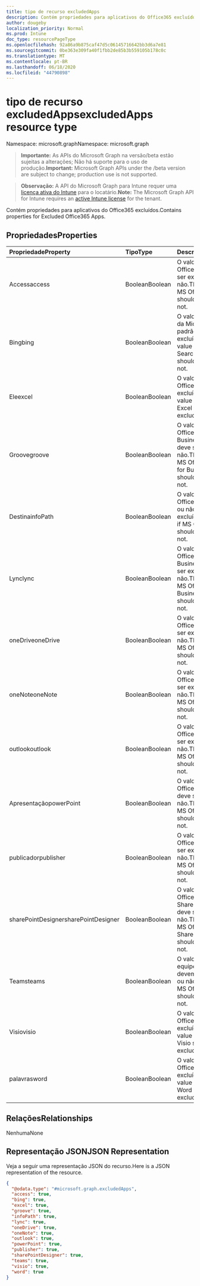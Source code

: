 ```yaml
---
title: tipo de recurso excludedApps
description: Contém propriedades para aplicativos do Office365 excluídos.
author: dougeby
localization_priority: Normal
ms.prod: Intune
doc_type: resourcePageType
ms.openlocfilehash: 92a86a9b875caf47d5c06145716642bb3d6a7e81
ms.sourcegitcommit: 0be363e309fa40f1fbb2de85b3b559105b178c0c
ms.translationtype: MT
ms.contentlocale: pt-BR
ms.lasthandoff: 06/18/2020
ms.locfileid: "44790898"
---
```

# <a name="excludedapps-resource-type"></a><span data-ttu-id="7dc7f-103">tipo de recurso excludedApps</span><span class="sxs-lookup"><span data-stu-id="7dc7f-103">excludedApps resource type</span></span>

<span data-ttu-id="7dc7f-104">Namespace: microsoft.graph</span><span class="sxs-lookup"><span data-stu-id="7dc7f-104">Namespace: microsoft.graph</span></span>

> <span data-ttu-id="7dc7f-105">**Importante:** As APIs do Microsoft Graph na versão/beta estão sujeitas a alterações; Não há suporte para o uso de produção.</span><span class="sxs-lookup"><span data-stu-id="7dc7f-105">**Important:** Microsoft Graph APIs under the /beta version are subject to change; production use is not supported.</span></span>

> <span data-ttu-id="7dc7f-106">**Observação:** A API do Microsoft Graph para Intune requer uma [licença ativa do Intune](https://go.microsoft.com/fwlink/?linkid=839381) para o locatário.</span><span class="sxs-lookup"><span data-stu-id="7dc7f-106">**Note:** The Microsoft Graph API for Intune requires an [active Intune license](https://go.microsoft.com/fwlink/?linkid=839381) for the tenant.</span></span>

<span data-ttu-id="7dc7f-107">Contém propriedades para aplicativos do Office365 excluídos.</span><span class="sxs-lookup"><span data-stu-id="7dc7f-107">Contains properties for Excluded Office365 Apps.</span></span>

## <a name="properties"></a><span data-ttu-id="7dc7f-108">Propriedades</span><span class="sxs-lookup"><span data-stu-id="7dc7f-108">Properties</span></span>
|<span data-ttu-id="7dc7f-109">Propriedade</span><span class="sxs-lookup"><span data-stu-id="7dc7f-109">Property</span></span>|<span data-ttu-id="7dc7f-110">Tipo</span><span class="sxs-lookup"><span data-stu-id="7dc7f-110">Type</span></span>|<span data-ttu-id="7dc7f-111">Descrição</span><span class="sxs-lookup"><span data-stu-id="7dc7f-111">Description</span></span>|
|:---|:---|:---|
|<span data-ttu-id="7dc7f-112">Access</span><span class="sxs-lookup"><span data-stu-id="7dc7f-112">access</span></span>|<span data-ttu-id="7dc7f-113">Boolean</span><span class="sxs-lookup"><span data-stu-id="7dc7f-113">Boolean</span></span>|<span data-ttu-id="7dc7f-114">O valor de se o MS Office Access deve ser excluído ou não.</span><span class="sxs-lookup"><span data-stu-id="7dc7f-114">The value for if MS Office Access should be excluded or not.</span></span>|
|<span data-ttu-id="7dc7f-115">Bing</span><span class="sxs-lookup"><span data-stu-id="7dc7f-115">bing</span></span>|<span data-ttu-id="7dc7f-116">Boolean</span><span class="sxs-lookup"><span data-stu-id="7dc7f-116">Boolean</span></span>|<span data-ttu-id="7dc7f-117">O valor da pesquisa da Microsoft como padrão deve ser excluído ou não.</span><span class="sxs-lookup"><span data-stu-id="7dc7f-117">The value for if Microsoft Search as default should be excluded or not.</span></span>|
|<span data-ttu-id="7dc7f-118">Ele</span><span class="sxs-lookup"><span data-stu-id="7dc7f-118">excel</span></span>|<span data-ttu-id="7dc7f-119">Boolean</span><span class="sxs-lookup"><span data-stu-id="7dc7f-119">Boolean</span></span>|<span data-ttu-id="7dc7f-120">O valor de se o MS Office Excel deve ser excluído ou não.</span><span class="sxs-lookup"><span data-stu-id="7dc7f-120">The value for if MS Office Excel should be excluded or not.</span></span>|
|<span data-ttu-id="7dc7f-121">Groove</span><span class="sxs-lookup"><span data-stu-id="7dc7f-121">groove</span></span>|<span data-ttu-id="7dc7f-122">Boolean</span><span class="sxs-lookup"><span data-stu-id="7dc7f-122">Boolean</span></span>|<span data-ttu-id="7dc7f-123">O valor de se o MS Office OneDrive for Business-Groove deve ser excluído ou não.</span><span class="sxs-lookup"><span data-stu-id="7dc7f-123">The value for if MS Office OneDrive for Business - Groove should be excluded or not.</span></span>|
|<span data-ttu-id="7dc7f-124">Destina</span><span class="sxs-lookup"><span data-stu-id="7dc7f-124">infoPath</span></span>|<span data-ttu-id="7dc7f-125">Boolean</span><span class="sxs-lookup"><span data-stu-id="7dc7f-125">Boolean</span></span>|<span data-ttu-id="7dc7f-126">O valor de se o MS Office InfoPath deve ou não ser excluído.</span><span class="sxs-lookup"><span data-stu-id="7dc7f-126">The value for if MS Office InfoPath should be excluded or not.</span></span>|
|<span data-ttu-id="7dc7f-127">Lync</span><span class="sxs-lookup"><span data-stu-id="7dc7f-127">lync</span></span>|<span data-ttu-id="7dc7f-128">Boolean</span><span class="sxs-lookup"><span data-stu-id="7dc7f-128">Boolean</span></span>|<span data-ttu-id="7dc7f-129">O valor de se o MS Office Skype for Business-Lync deve ser excluído ou não.</span><span class="sxs-lookup"><span data-stu-id="7dc7f-129">The value for if MS Office Skype for Business - Lync should be excluded or not.</span></span>|
|<span data-ttu-id="7dc7f-130">oneDrive</span><span class="sxs-lookup"><span data-stu-id="7dc7f-130">oneDrive</span></span>|<span data-ttu-id="7dc7f-131">Boolean</span><span class="sxs-lookup"><span data-stu-id="7dc7f-131">Boolean</span></span>|<span data-ttu-id="7dc7f-132">O valor de se o MS Office OneDrive deve ser excluído ou não.</span><span class="sxs-lookup"><span data-stu-id="7dc7f-132">The value for if MS Office OneDrive should be excluded or not.</span></span>|
|<span data-ttu-id="7dc7f-133">oneNote</span><span class="sxs-lookup"><span data-stu-id="7dc7f-133">oneNote</span></span>|<span data-ttu-id="7dc7f-134">Boolean</span><span class="sxs-lookup"><span data-stu-id="7dc7f-134">Boolean</span></span>|<span data-ttu-id="7dc7f-135">O valor de se o MS Office OneNote deve ser excluído ou não.</span><span class="sxs-lookup"><span data-stu-id="7dc7f-135">The value for if MS Office OneNote should be excluded or not.</span></span>|
|<span data-ttu-id="7dc7f-136">outlook</span><span class="sxs-lookup"><span data-stu-id="7dc7f-136">outlook</span></span>|<span data-ttu-id="7dc7f-137">Boolean</span><span class="sxs-lookup"><span data-stu-id="7dc7f-137">Boolean</span></span>|<span data-ttu-id="7dc7f-138">O valor de se o MS Office Outlook deve ser excluído ou não.</span><span class="sxs-lookup"><span data-stu-id="7dc7f-138">The value for if MS Office Outlook should be excluded or not.</span></span>|
|<span data-ttu-id="7dc7f-139">Apresentação</span><span class="sxs-lookup"><span data-stu-id="7dc7f-139">powerPoint</span></span>|<span data-ttu-id="7dc7f-140">Boolean</span><span class="sxs-lookup"><span data-stu-id="7dc7f-140">Boolean</span></span>|<span data-ttu-id="7dc7f-141">O valor de se o MS Office PowerPoint deve ser excluído ou não.</span><span class="sxs-lookup"><span data-stu-id="7dc7f-141">The value for if MS Office PowerPoint should be excluded or not.</span></span>|
|<span data-ttu-id="7dc7f-142">publicador</span><span class="sxs-lookup"><span data-stu-id="7dc7f-142">publisher</span></span>|<span data-ttu-id="7dc7f-143">Boolean</span><span class="sxs-lookup"><span data-stu-id="7dc7f-143">Boolean</span></span>|<span data-ttu-id="7dc7f-144">O valor de se o MS Office Publisher deve ser excluído ou não.</span><span class="sxs-lookup"><span data-stu-id="7dc7f-144">The value for if MS Office Publisher should be excluded or not.</span></span>|
|<span data-ttu-id="7dc7f-145">sharePointDesigner</span><span class="sxs-lookup"><span data-stu-id="7dc7f-145">sharePointDesigner</span></span>|<span data-ttu-id="7dc7f-146">Boolean</span><span class="sxs-lookup"><span data-stu-id="7dc7f-146">Boolean</span></span>|<span data-ttu-id="7dc7f-147">O valor de se o MS Office SharePointDesigner deve ser excluído ou não.</span><span class="sxs-lookup"><span data-stu-id="7dc7f-147">The value for if MS Office SharePointDesigner should be excluded or not.</span></span>|
|<span data-ttu-id="7dc7f-148">Teams</span><span class="sxs-lookup"><span data-stu-id="7dc7f-148">teams</span></span>|<span data-ttu-id="7dc7f-149">Boolean</span><span class="sxs-lookup"><span data-stu-id="7dc7f-149">Boolean</span></span>|<span data-ttu-id="7dc7f-150">O valor de se as equipes do MS Office devem ser excluídas ou não.</span><span class="sxs-lookup"><span data-stu-id="7dc7f-150">The value for if MS Office Teams should be excluded or not.</span></span>|
|<span data-ttu-id="7dc7f-151">Visio</span><span class="sxs-lookup"><span data-stu-id="7dc7f-151">visio</span></span>|<span data-ttu-id="7dc7f-152">Boolean</span><span class="sxs-lookup"><span data-stu-id="7dc7f-152">Boolean</span></span>|<span data-ttu-id="7dc7f-153">O valor de se o MS Office Visio deve ser excluído ou não.</span><span class="sxs-lookup"><span data-stu-id="7dc7f-153">The value for if MS Office Visio should be excluded or not.</span></span>|
|<span data-ttu-id="7dc7f-154">palavras</span><span class="sxs-lookup"><span data-stu-id="7dc7f-154">word</span></span>|<span data-ttu-id="7dc7f-155">Boolean</span><span class="sxs-lookup"><span data-stu-id="7dc7f-155">Boolean</span></span>|<span data-ttu-id="7dc7f-156">O valor de se o MS Office Word deve ser excluído ou não.</span><span class="sxs-lookup"><span data-stu-id="7dc7f-156">The value for if MS Office Word should be excluded or not.</span></span>|

## <a name="relationships"></a><span data-ttu-id="7dc7f-157">Relações</span><span class="sxs-lookup"><span data-stu-id="7dc7f-157">Relationships</span></span>
<span data-ttu-id="7dc7f-158">Nenhuma</span><span class="sxs-lookup"><span data-stu-id="7dc7f-158">None</span></span>

## <a name="json-representation"></a><span data-ttu-id="7dc7f-159">Representação JSON</span><span class="sxs-lookup"><span data-stu-id="7dc7f-159">JSON Representation</span></span>
<span data-ttu-id="7dc7f-160">Veja a seguir uma representação JSON do recurso.</span><span class="sxs-lookup"><span data-stu-id="7dc7f-160">Here is a JSON representation of the resource.</span></span>
<!-- {
  "blockType": "resource",
  "@odata.type": "microsoft.graph.excludedApps"
}
-->
``` json
{
  "@odata.type": "#microsoft.graph.excludedApps",
  "access": true,
  "bing": true,
  "excel": true,
  "groove": true,
  "infoPath": true,
  "lync": true,
  "oneDrive": true,
  "oneNote": true,
  "outlook": true,
  "powerPoint": true,
  "publisher": true,
  "sharePointDesigner": true,
  "teams": true,
  "visio": true,
  "word": true
}
```



